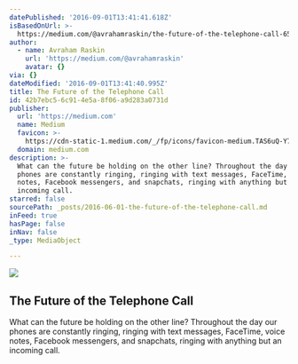 ```yaml
---
datePublished: '2016-09-01T13:41:41.618Z'
isBasedOnUrl: >-
  https://medium.com/@avrahamraskin/the-future-of-the-telephone-call-65e93457af15#.mufl7z969
author:
  - name: Avraham Raskin
    url: 'https://medium.com/@avrahamraskin'
    avatar: {}
via: {}
dateModified: '2016-09-01T13:41:40.995Z'
title: The Future of the Telephone Call
id: 42b7ebc5-6c91-4e5a-8f06-a9d283a0731d
publisher:
  url: 'https://medium.com'
  name: Medium
  favicon: >-
    https://cdn-static-1.medium.com/_/fp/icons/favicon-medium.TAS6uQ-Y7kcKgi0xjcYHXw.ico
  domain: medium.com
description: >-
  What can the future be holding on the other line? Throughout the day our
  phones are constantly ringing, ringing with text messages, FaceTime, voice
  notes, Facebook messengers, and snapchats, ringing with anything but an
  incoming call.
starred: false
sourcePath: _posts/2016-06-01-the-future-of-the-telephone-call.md
inFeed: true
hasPage: false
inNav: false
_type: MediaObject

---
```

<article style=""><img src="https://s3-us-west-2.amazonaws.com/the-grid-img/p/e4dcb75678539cb1fc6ef106c2d5d164597130a4.jpg" /><h1>The Future of the Telephone Call</h1><p>What can the future be holding on the other line? Throughout the day our phones are constantly ringing, ringing with text messages, FaceTime, voice notes, Facebook messengers, and snapchats, ringing with anything but an incoming call.</p></article>